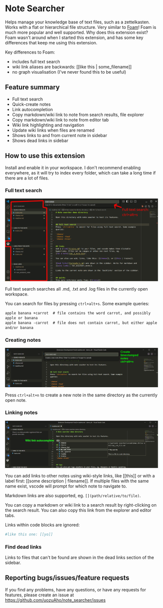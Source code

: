 # Note Searcher

Helps manage your knowledge base of text files, such as a zettelkasten. Works
with a flat or hierarchical file structure. Very similar to [Foam](https://foambubble.github.io/foam/)!
Foam is much more popular and well supported. Why does this extension exist?
Foam wasn't around when I started this extension, and has some key differences
that keep me using this extension.

Key differences to Foam:
+ includes full text search
+ wiki link aliases are backwards: [[like this | some_filename]]
+ no graph visualisation (I've never found this to be useful)


## Feature summary

- Full text search
- Quick-create notes
- Link autocompletion
- Copy markdown/wiki link to note from search results, file explorer
- Copy markdown/wiki link to note from editor tab
- Wiki link highlighting and navigation
- Update wiki links when files are renamed
- Shows links to and from current note in sidebar
- Shows dead links in sidebar


## How to use this extension

Install and enable it in your workspace. I don't recommend enabling everywhere,
as it will try to index every folder, which can take a long time if there are a
lot of files.


### Full text search

![Sidebar and full text search](./img/fts.png)

Full text search searches all .md, .txt and .log files in the currently open
workspace.

You can search for files by pressing `ctrl+alt+s`. Some example queries:

```
apple banana +carrot  # file contains the word carrot, and possibly apple or banana
apple banana -carrot  # file does not contain carrot, but either apple and/or banana
```


### Creating notes

![create a new note](./img/new_note2.png)

Press `ctrl+alt+n` to create a new note in the same directory as the currently
open note.


### Linking notes

![autocomplete wiki links](./img/link_autocomplete.png)

You can add links to other notes using wiki-style links, like [[this]] or with
a label first: [[some description | filename]]. If multiple files with the same
name exist, vscode will prompt for which note to navigate to.

Markdown links are also supported, eg. `[](path/relative/to/file)`.

You can copy a markdown or wiki link to a search result by right-clicking on the
search result. You can also copy this link from the explorer and editor tabs.

Links within code blocks are ignored:

```sh
#like this one: [[yo]]
```


### Find dead links

Links to files that can't be found are shown in the dead links section of the
sidebar.


## Reporting bugs/issues/feature requests

If you find any problems, have any questions, or have any requests for features,
please create an issue at https://github.com/uozuAho/note_searcher/issues
